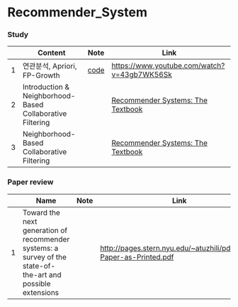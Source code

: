 # Recommender_System

### Study

|   | Content | Note |                    Link                    |
|---|------|---------------| ----------------------------|
| 1 | 연관분석, Apriori, FP-Growth | [code](Apriori.ipynb) | https://www.youtube.com/watch?v=43gb7WK56Sk |
| 2 | Introduction & Neighborhood-Based Collaborative Filtering |          |[Recommender Systems: The Textbook](http://pzs.dstu.dp.ua/DataMining/recom/bibl/1aggarwal_c_c_recommender_systems_the_textbook.pdf) |
| 3 | Neighborhood-Based Collaborative Filtering   |                                             |[Recommender Systems: The Textbook](http://pzs.dstu.dp.ua/DataMining/recom/bibl/1aggarwal_c_c_recommender_systems_the_textbook.pdf)                        |


### Paper review
|   | Name | Note |                    Link                    |
|---|------|---------------| ----------------------------|
| 1 |  Toward the next generation of recommender systems: a survey of the state-of-the-art and possible extensions |   | http://pages.stern.nyu.edu/~atuzhili/pdf/TKDE-Paper-as-Printed.pdf |

